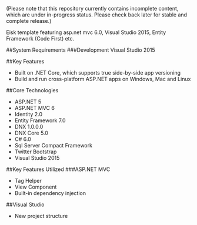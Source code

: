 (Please note that this repository currently contains incomplete content, which are under in-progress status. Please check back later for stable and complete release.)

Eisk template featuring asp.net mvc 6.0, Visual Studio 2015, Entity Framework (Code First) etc.

##System Requirements 
###Development
Visual Studio 2015

##Key Features
* Built on .NET Core, which supports true side-by-side app versioning
* Build and run cross-platform ASP.NET apps on Windows, Mac and Linux

##Core Technologies

* ASP.NET 5
* ASP.NET MVC 6
* Identity 2.0
* Entity Framework 7.0
* DNX 1.0.0.0
* DNX Core 5.0
* C# 6.0
* Sql Server Compact Framework
* Twitter Bootstrap
* Visual Studio 2015

##Key Features Utilized
###ASP.NET MVC
* Tag Helper
* View Component
* Built-in dependency injection

##Visual Studio 
* New project structure




